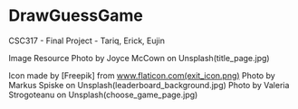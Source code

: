 # DrawGuessGame
 CSC317 - Final Project - Tariq, Erick, Eujin


Image Resource
Photo by Joyce McCown on Unsplash(title_page.jpg)

Icon made by [Freepik] from www.flaticon.com(exit_icon.png)
Photo by Markus Spiske on Unsplash(leaderboard_background.jpg)
Photo by Valeria Strogoteanu on Unsplash(choose_game_page.jpg)